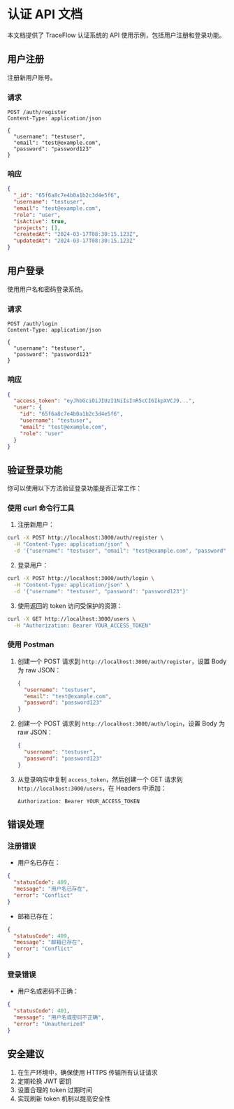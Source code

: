 # 认证 API 文档

本文档提供了 TraceFlow 认证系统的 API 使用示例，包括用户注册和登录功能。

## 用户注册

注册新用户账号。

### 请求

```http
POST /auth/register
Content-Type: application/json

{
  "username": "testuser",
  "email": "test@example.com",
  "password": "password123"
}
```

### 响应

```json
{
  "_id": "65f6a8c7e4b0a1b2c3d4e5f6",
  "username": "testuser",
  "email": "test@example.com",
  "role": "user",
  "isActive": true,
  "projects": [],
  "createdAt": "2024-03-17T08:30:15.123Z",
  "updatedAt": "2024-03-17T08:30:15.123Z"
}
```

## 用户登录

使用用户名和密码登录系统。

### 请求

```http
POST /auth/login
Content-Type: application/json

{
  "username": "testuser",
  "password": "password123"
}
```

### 响应

```json
{
  "access_token": "eyJhbGciOiJIUzI1NiIsInR5cCI6IkpXVCJ9...",
  "user": {
    "id": "65f6a8c7e4b0a1b2c3d4e5f6",
    "username": "testuser",
    "email": "test@example.com",
    "role": "user"
  }
}
```

## 验证登录功能

你可以使用以下方法验证登录功能是否正常工作：

### 使用 curl 命令行工具

1. 注册新用户：

```bash
curl -X POST http://localhost:3000/auth/register \
  -H "Content-Type: application/json" \
  -d '{"username": "testuser", "email": "test@example.com", "password": "password123"}'
```

2. 登录用户：

```bash
curl -X POST http://localhost:3000/auth/login \
  -H "Content-Type: application/json" \
  -d '{"username": "testuser", "password": "password123"}'
```

3. 使用返回的 token 访问受保护的资源：

```bash
curl -X GET http://localhost:3000/users \
  -H "Authorization: Bearer YOUR_ACCESS_TOKEN"
```

### 使用 Postman

1. 创建一个 POST 请求到 `http://localhost:3000/auth/register`，设置 Body 为 raw JSON：

   ```json
   {
     "username": "testuser",
     "email": "test@example.com",
     "password": "password123"
   }
   ```

2. 创建一个 POST 请求到 `http://localhost:3000/auth/login`，设置 Body 为 raw JSON：

   ```json
   {
     "username": "testuser",
     "password": "password123"
   }
   ```

3. 从登录响应中复制 `access_token`，然后创建一个 GET 请求到 `http://localhost:3000/users`，在 Headers 中添加：
   ```
   Authorization: Bearer YOUR_ACCESS_TOKEN
   ```

## 错误处理

### 注册错误

- 用户名已存在：

```json
{
  "statusCode": 409,
  "message": "用户名已存在",
  "error": "Conflict"
}
```

- 邮箱已存在：

```json
{
  "statusCode": 409,
  "message": "邮箱已存在",
  "error": "Conflict"
}
```

### 登录错误

- 用户名或密码不正确：

```json
{
  "statusCode": 401,
  "message": "用户名或密码不正确",
  "error": "Unauthorized"
}
```

## 安全建议

1. 在生产环境中，确保使用 HTTPS 传输所有认证请求
2. 定期轮换 JWT 密钥
3. 设置合理的 token 过期时间
4. 实现刷新 token 机制以提高安全性

